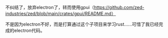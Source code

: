 不纠结了，放弃electron了，转而使用gpui（https://github.com/zed-industries/zed/blob/main/crates/gpui/README.md）

不是因为electron不好，而是打算通过这个子项目来学习rust......可惜了我已经完成的electron代码。